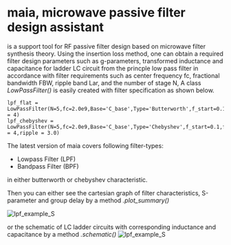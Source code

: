 # maia, microwave passive filter design assistant 
is a support tool for RF passive filter design based on microwave filter synthesis theory.
Using the insertion loss method, one can obtain a required filter design parameters such as g-parameters, transformed inductance and capacitance for ladder LC circuit from the princple low pass filter in accordance with filter requirements such as center frequency fc, fractional bandwidth FBW, ripple band Lar, and the number of stage N, 
A class *LowPassFilter()* is easily created with filter specification as shown below.

    lpf_flat = LowPassFilter(N=5,fc=2.0e9,Base='C_base',Type='Butterworth',f_start=0.1,f_stop = 4)
    lpf_chebyshev = LowPassFilter(N=5,fc=2.0e9,Base='C_base',Type='Chebyshev',f_start=0.1,f_stop = 4,ripple = 3.0)

The latest version of maia covers following filter-types:

- Lowpass Filter (LPF)
- Bandpass Filter (BPF)

in either butterworth or chebyshev characteristic.

Then you can either see the cartesian graph of filter characteristics, S-parameter and group delay by a method *.plot_summary()*

![lpf_example_S](/images/lpf_example_S.png)


or the schematic of LC ladder circuits with corresponding inductance and capacitance by a method *.schematic()*
![lpf_example_S](/images/lpf_example_schematic.png)




